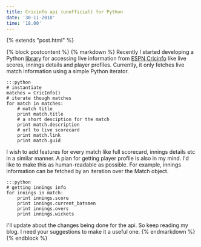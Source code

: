 ```yaml
---
title: Cricinfo api (unofficial) for Python
date: '30-11-2010'
time: '18.00'
---
```

{% extends "post.html" %}

{% block postcontent %}
{% markdown %}
Recently I started developing a Python [library](https://github.com/semk/cricinfo) for accessing live information from [ESPN Cricinfo](http://espncricinfo.com) like live scores, innings details and player profiles. Currently, it only fetches live match information using a simple Python iterator.

	:::python
	# instantiate
	matches = CricInfo()
	# iterate though matches
	for match in matches:
	    # match title
	    print match.title
	    # a short desciption for the match
	    print match.description
	    # url to live scorecard
	    print match.link
	    print match.guid

I wish to add features for every match like full scorecard, innings details etc in a similar manner. A plan for getting player profile is also in my mind. I'd like to make this as human-readable as possible. For example, innings information can be fetched by an iteration over the Match object. 

	:::python
	# getting innings info
	for innings in match:
	    print innings.score
	    print innings.current_batsmen
	    print innings.overs
	    print innings.wickets

I'll update about the changes being done for the api. So keep reading my blog. I need your suggestions to make it a useful one. 
{% endmarkdown %}
{% endblock %}